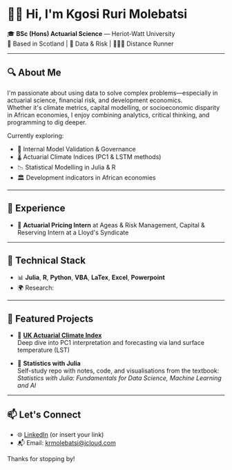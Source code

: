 # 👋🏽 Hi, I'm Kgosi Ruri Molebatsi

🎓 **BSc (Hons) Actuarial Science** — Heriot-Watt University  
📍 Based in Scotland | 🧮 Data & Risk | 🏃🏽‍♂️ Distance Runner

---

## 🔍 About Me

I'm passionate about using data to solve complex problems—especially in actuarial science, financial risk, and development economics.  
Whether it's climate metrics, capital modelling, or socioeconomic disparity in African economies, I enjoy combining analytics, critical thinking, and programming to dig deeper.

Currently exploring:
- 🧠 Internal Model Validation & Governance
- 🌡 Actuarial Climate Indices (PC1 & LSTM methods)
- 📉 Statistical Modelling in Julia & R
- 🏛 Development indicators in African economies

---

## 💼 Experience

- 🔢 **Actuarial Pricing Intern** at Ageas & Risk Management, Capital & Reserving Intern at a Lloyd's Syndicate  

---

## 🧰 Technical Stack

- 📊 **Julia**, **R**, **Python**, **VBA**, **LaTex**, **Excel**, **Powerpoint**
- 🌍 Research: 

---

## 📂 Featured Projects

- 📌 [**UK Actuarial Climate Index**](https://github.com/kgosiruri/UK-ACI)  
  Deep dive into PC1 interpretation and forecasting via land surface temperature (LST)

- 📘 **Statistics with Julia**  
  Self-study repo with notes, code, and visualisations from the textbook:  
  _Statistics with Julia: Fundamentals for Data Science, Machine Learning and AI_

---

## 📫 Let's Connect

- 🌐 [LinkedIn](https://www.linkedin.com/in/kgosietsile) (or insert your link)
- 📬 Email: krmolebatsi@icloud.com


Thanks for stopping by!
